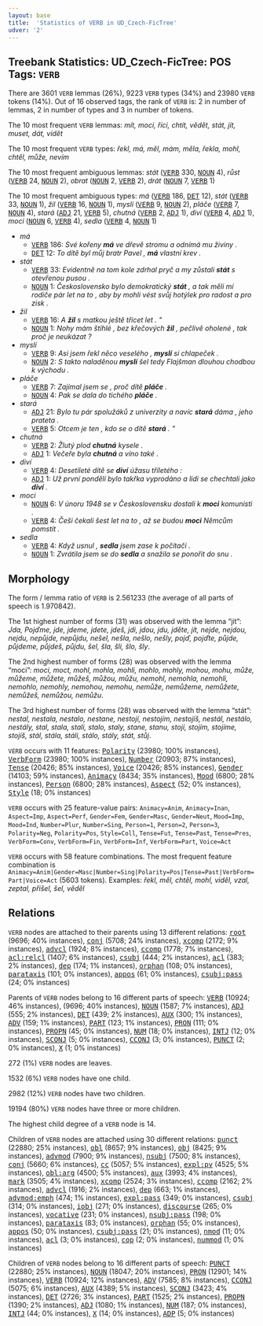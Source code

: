 ```yaml
---
layout: base
title:  'Statistics of VERB in UD_Czech-FicTree'
udver: '2'
---
```


## Treebank Statistics: UD_Czech-FicTree: POS Tags: `VERB`

There are 3601 `VERB` lemmas (26%), 9223 `VERB` types (34%) and 23980 `VERB` tokens (14%).
Out of 16 observed tags, the rank of `VERB` is: 2 in number of lemmas, 2 in number of types and 3 in number of tokens.

The 10 most frequent `VERB` lemmas: <em>mít, moci, říci, chtít, vědět, stát, jít, muset, dát, vidět</em>

The 10 most frequent `VERB` types:  <em>řekl, má, měl, mám, měla, řekla, mohl, chtěl, může, nevím</em>

The 10 most frequent ambiguous lemmas: <em>stát</em> (<tt><a href="cs_fictree-pos-VERB.html">VERB</a></tt> 330, <tt><a href="cs_fictree-pos-NOUN.html">NOUN</a></tt> 4), <em>růst</em> (<tt><a href="cs_fictree-pos-VERB.html">VERB</a></tt> 24, <tt><a href="cs_fictree-pos-NOUN.html">NOUN</a></tt> 2), <em>obrat</em> (<tt><a href="cs_fictree-pos-NOUN.html">NOUN</a></tt> 2, <tt><a href="cs_fictree-pos-VERB.html">VERB</a></tt> 2), <em>drát</em> (<tt><a href="cs_fictree-pos-NOUN.html">NOUN</a></tt> 7, <tt><a href="cs_fictree-pos-VERB.html">VERB</a></tt> 1)

The 10 most frequent ambiguous types:  <em>má</em> (<tt><a href="cs_fictree-pos-VERB.html">VERB</a></tt> 186, <tt><a href="cs_fictree-pos-DET.html">DET</a></tt> 12), <em>stát</em> (<tt><a href="cs_fictree-pos-VERB.html">VERB</a></tt> 33, <tt><a href="cs_fictree-pos-NOUN.html">NOUN</a></tt> 1), <em>žil</em> (<tt><a href="cs_fictree-pos-VERB.html">VERB</a></tt> 16, <tt><a href="cs_fictree-pos-NOUN.html">NOUN</a></tt> 1), <em>myslí</em> (<tt><a href="cs_fictree-pos-VERB.html">VERB</a></tt> 9, <tt><a href="cs_fictree-pos-NOUN.html">NOUN</a></tt> 2), <em>pláče</em> (<tt><a href="cs_fictree-pos-VERB.html">VERB</a></tt> 7, <tt><a href="cs_fictree-pos-NOUN.html">NOUN</a></tt> 4), <em>stará</em> (<tt><a href="cs_fictree-pos-ADJ.html">ADJ</a></tt> 21, <tt><a href="cs_fictree-pos-VERB.html">VERB</a></tt> 5), <em>chutná</em> (<tt><a href="cs_fictree-pos-VERB.html">VERB</a></tt> 2, <tt><a href="cs_fictree-pos-ADJ.html">ADJ</a></tt> 1), <em>diví</em> (<tt><a href="cs_fictree-pos-VERB.html">VERB</a></tt> 4, <tt><a href="cs_fictree-pos-ADJ.html">ADJ</a></tt> 1), <em>moci</em> (<tt><a href="cs_fictree-pos-NOUN.html">NOUN</a></tt> 6, <tt><a href="cs_fictree-pos-VERB.html">VERB</a></tt> 4), <em>sedla</em> (<tt><a href="cs_fictree-pos-VERB.html">VERB</a></tt> 4, <tt><a href="cs_fictree-pos-NOUN.html">NOUN</a></tt> 1)


* <em>má</em>
  * <tt><a href="cs_fictree-pos-VERB.html">VERB</a></tt> 186: <em>Své kořeny <b>má</b> ve dřevě stromu a odnímá mu živiny .</em>
  * <tt><a href="cs_fictree-pos-DET.html">DET</a></tt> 12: <em>To dítě byl můj bratr Pavel , <b>má</b> vlastní krev .</em>
* <em>stát</em>
  * <tt><a href="cs_fictree-pos-VERB.html">VERB</a></tt> 33: <em>Evidentně na tom kole zdrhal pryč a my zůstali <b>stát</b> s otevřenou pusou .</em>
  * <tt><a href="cs_fictree-pos-NOUN.html">NOUN</a></tt> 1: <em>Československo bylo demokratický <b>stát</b> , a tak měli mí rodiče pár let na to , aby by mohli vést svůj hotýlek pro radost a pro zisk .</em>
* <em>žil</em>
  * <tt><a href="cs_fictree-pos-VERB.html">VERB</a></tt> 16: <em>A <b>žil</b> s matkou ještě třicet let . "</em>
  * <tt><a href="cs_fictree-pos-NOUN.html">NOUN</a></tt> 1: <em>Nohy mám štíhlé , bez křečových <b>žil</b> , pečlivě oholené , tak proč je neukázat ?</em>
* <em>myslí</em>
  * <tt><a href="cs_fictree-pos-VERB.html">VERB</a></tt> 9: <em>Asi jsem řekl něco veselého , <b>myslí</b> si chlapeček .</em>
  * <tt><a href="cs_fictree-pos-NOUN.html">NOUN</a></tt> 2: <em>S takto naladěnou <b>myslí</b> šel tedy Flajšman dlouhou chodbou k východu .</em>
* <em>pláče</em>
  * <tt><a href="cs_fictree-pos-VERB.html">VERB</a></tt> 7: <em>Zajímal jsem se , proč dítě <b>pláče</b> .</em>
  * <tt><a href="cs_fictree-pos-NOUN.html">NOUN</a></tt> 4: <em>Pak se dala do tichého <b>pláče</b> .</em>
* <em>stará</em>
  * <tt><a href="cs_fictree-pos-ADJ.html">ADJ</a></tt> 21: <em>Bylo tu pár spolužáků z univerzity a navíc <b>stará</b> dáma , jeho prateta .</em>
  * <tt><a href="cs_fictree-pos-VERB.html">VERB</a></tt> 5: <em>Otcem je ten , kdo se o dítě <b>stará</b> . "</em>
* <em>chutná</em>
  * <tt><a href="cs_fictree-pos-VERB.html">VERB</a></tt> 2: <em>Žlutý plod <b>chutná</b> kysele .</em>
  * <tt><a href="cs_fictree-pos-ADJ.html">ADJ</a></tt> 1: <em>Večeře byla <b>chutná</b> a víno také .</em>
* <em>diví</em>
  * <tt><a href="cs_fictree-pos-VERB.html">VERB</a></tt> 4: <em>Desetileté dítě se <b>diví</b> úžasu tříletého :</em>
  * <tt><a href="cs_fictree-pos-ADJ.html">ADJ</a></tt> 1: <em>Už první pondělí bylo takřka vyprodáno a lidi se chechtali jako <b>diví</b> .</em>
* <em>moci</em>
  * <tt><a href="cs_fictree-pos-NOUN.html">NOUN</a></tt> 6: <em>V únoru 1948 se v Československu dostali k <b>moci</b> komunisti .</em>
  * <tt><a href="cs_fictree-pos-VERB.html">VERB</a></tt> 4: <em>Češi čekali šest let na to , až se budou <b>moci</b> Němcům pomstít .</em>
* <em>sedla</em>
  * <tt><a href="cs_fictree-pos-VERB.html">VERB</a></tt> 4: <em>Když usnul , <b>sedla</b> jsem zase k počítači .</em>
  * <tt><a href="cs_fictree-pos-NOUN.html">NOUN</a></tt> 1: <em>Zvrátila jsem se do <b>sedla</b> a snažila se ponořit do snu .</em>

## Morphology

The form / lemma ratio of `VERB` is 2.561233 (the average of all parts of speech is 1.970842).

The 1st highest number of forms (31) was observed with the lemma “jít”: <em>Jda, Pojďme, jde, jdeme, jdete, jdeš, jdi, jdou, jdu, jděte, jít, nejde, nejdou, nejdu, nepůjde, nepůjdu, nešel, nešla, nešlo, nešly, pojď, pojďte, půjde, půjdeme, půjdeš, půjdu, šel, šla, šli, šlo, šly</em>.

The 2nd highest number of forms (28) was observed with the lemma “moci”: <em>moci, moct, mohl, mohla, mohli, mohlo, mohly, mohou, mohu, může, můžeme, můžete, můžeš, můžou, můžu, nemohl, nemohla, nemohli, nemohlo, nemohly, nemohou, nemohu, nemůže, nemůžeme, nemůžete, nemůžeš, nemůžou, nemůžu</em>.

The 3rd highest number of forms (28) was observed with the lemma “stát”: <em>nestal, nestala, nestalo, nestane, nestojí, nestojím, nestojíš, nestál, nestálo, nestály, stal, stala, stali, stalo, staly, stane, stanu, stojí, stojím, stojíme, stojíš, stál, stála, stáli, stálo, stály, stát, stůj</em>.

`VERB` occurs with 11 features: <tt><a href="cs_fictree-feat-Polarity.html">Polarity</a></tt> (23980; 100% instances), <tt><a href="cs_fictree-feat-VerbForm.html">VerbForm</a></tt> (23980; 100% instances), <tt><a href="cs_fictree-feat-Number.html">Number</a></tt> (20903; 87% instances), <tt><a href="cs_fictree-feat-Tense.html">Tense</a></tt> (20426; 85% instances), <tt><a href="cs_fictree-feat-Voice.html">Voice</a></tt> (20426; 85% instances), <tt><a href="cs_fictree-feat-Gender.html">Gender</a></tt> (14103; 59% instances), <tt><a href="cs_fictree-feat-Animacy.html">Animacy</a></tt> (8434; 35% instances), <tt><a href="cs_fictree-feat-Mood.html">Mood</a></tt> (6800; 28% instances), <tt><a href="cs_fictree-feat-Person.html">Person</a></tt> (6800; 28% instances), <tt><a href="cs_fictree-feat-Aspect.html">Aspect</a></tt> (52; 0% instances), <tt><a href="cs_fictree-feat-Style.html">Style</a></tt> (18; 0% instances)

`VERB` occurs with 25 feature-value pairs: `Animacy=Anim`, `Animacy=Inan`, `Aspect=Imp`, `Aspect=Perf`, `Gender=Fem`, `Gender=Masc`, `Gender=Neut`, `Mood=Imp`, `Mood=Ind`, `Number=Plur`, `Number=Sing`, `Person=1`, `Person=2`, `Person=3`, `Polarity=Neg`, `Polarity=Pos`, `Style=Coll`, `Tense=Fut`, `Tense=Past`, `Tense=Pres`, `VerbForm=Conv`, `VerbForm=Fin`, `VerbForm=Inf`, `VerbForm=Part`, `Voice=Act`

`VERB` occurs with 58 feature combinations.
The most frequent feature combination is `Animacy=Anim|Gender=Masc|Number=Sing|Polarity=Pos|Tense=Past|VerbForm=Part|Voice=Act` (5603 tokens).
Examples: <em>řekl, měl, chtěl, mohl, viděl, vzal, zeptal, přišel, šel, věděl</em>


## Relations

`VERB` nodes are attached to their parents using 13 different relations: <tt><a href="cs_fictree-dep-root.html">root</a></tt> (9696; 40% instances), <tt><a href="cs_fictree-dep-conj.html">conj</a></tt> (5708; 24% instances), <tt><a href="cs_fictree-dep-xcomp.html">xcomp</a></tt> (2172; 9% instances), <tt><a href="cs_fictree-dep-advcl.html">advcl</a></tt> (1924; 8% instances), <tt><a href="cs_fictree-dep-ccomp.html">ccomp</a></tt> (1778; 7% instances), <tt><a href="cs_fictree-dep-acl-relcl.html">acl:relcl</a></tt> (1407; 6% instances), <tt><a href="cs_fictree-dep-csubj.html">csubj</a></tt> (444; 2% instances), <tt><a href="cs_fictree-dep-acl.html">acl</a></tt> (383; 2% instances), <tt><a href="cs_fictree-dep-dep.html">dep</a></tt> (174; 1% instances), <tt><a href="cs_fictree-dep-orphan.html">orphan</a></tt> (108; 0% instances), <tt><a href="cs_fictree-dep-parataxis.html">parataxis</a></tt> (101; 0% instances), <tt><a href="cs_fictree-dep-appos.html">appos</a></tt> (61; 0% instances), <tt><a href="cs_fictree-dep-csubj-pass.html">csubj:pass</a></tt> (24; 0% instances)

Parents of `VERB` nodes belong to 16 different parts of speech: <tt><a href="cs_fictree-pos-VERB.html">VERB</a></tt> (10924; 46% instances),  (9696; 40% instances), <tt><a href="cs_fictree-pos-NOUN.html">NOUN</a></tt> (1587; 7% instances), <tt><a href="cs_fictree-pos-ADJ.html">ADJ</a></tt> (555; 2% instances), <tt><a href="cs_fictree-pos-DET.html">DET</a></tt> (439; 2% instances), <tt><a href="cs_fictree-pos-AUX.html">AUX</a></tt> (300; 1% instances), <tt><a href="cs_fictree-pos-ADV.html">ADV</a></tt> (159; 1% instances), <tt><a href="cs_fictree-pos-PART.html">PART</a></tt> (123; 1% instances), <tt><a href="cs_fictree-pos-PRON.html">PRON</a></tt> (111; 0% instances), <tt><a href="cs_fictree-pos-PROPN.html">PROPN</a></tt> (45; 0% instances), <tt><a href="cs_fictree-pos-NUM.html">NUM</a></tt> (18; 0% instances), <tt><a href="cs_fictree-pos-INTJ.html">INTJ</a></tt> (12; 0% instances), <tt><a href="cs_fictree-pos-SCONJ.html">SCONJ</a></tt> (5; 0% instances), <tt><a href="cs_fictree-pos-CCONJ.html">CCONJ</a></tt> (3; 0% instances), <tt><a href="cs_fictree-pos-PUNCT.html">PUNCT</a></tt> (2; 0% instances), <tt><a href="cs_fictree-pos-X.html">X</a></tt> (1; 0% instances)

272 (1%) `VERB` nodes are leaves.

1532 (6%) `VERB` nodes have one child.

2982 (12%) `VERB` nodes have two children.

19194 (80%) `VERB` nodes have three or more children.

The highest child degree of a `VERB` node is 14.

Children of `VERB` nodes are attached using 30 different relations: <tt><a href="cs_fictree-dep-punct.html">punct</a></tt> (22880; 25% instances), <tt><a href="cs_fictree-dep-obl.html">obl</a></tt> (8657; 9% instances), <tt><a href="cs_fictree-dep-obj.html">obj</a></tt> (8425; 9% instances), <tt><a href="cs_fictree-dep-advmod.html">advmod</a></tt> (7900; 9% instances), <tt><a href="cs_fictree-dep-nsubj.html">nsubj</a></tt> (7500; 8% instances), <tt><a href="cs_fictree-dep-conj.html">conj</a></tt> (5660; 6% instances), <tt><a href="cs_fictree-dep-cc.html">cc</a></tt> (5057; 5% instances), <tt><a href="cs_fictree-dep-expl-pv.html">expl:pv</a></tt> (4525; 5% instances), <tt><a href="cs_fictree-dep-obl-arg.html">obl:arg</a></tt> (4500; 5% instances), <tt><a href="cs_fictree-dep-aux.html">aux</a></tt> (3993; 4% instances), <tt><a href="cs_fictree-dep-mark.html">mark</a></tt> (3505; 4% instances), <tt><a href="cs_fictree-dep-xcomp.html">xcomp</a></tt> (2524; 3% instances), <tt><a href="cs_fictree-dep-ccomp.html">ccomp</a></tt> (2162; 2% instances), <tt><a href="cs_fictree-dep-advcl.html">advcl</a></tt> (1916; 2% instances), <tt><a href="cs_fictree-dep-dep.html">dep</a></tt> (663; 1% instances), <tt><a href="cs_fictree-dep-advmod-emph.html">advmod:emph</a></tt> (474; 1% instances), <tt><a href="cs_fictree-dep-expl-pass.html">expl:pass</a></tt> (349; 0% instances), <tt><a href="cs_fictree-dep-csubj.html">csubj</a></tt> (314; 0% instances), <tt><a href="cs_fictree-dep-iobj.html">iobj</a></tt> (271; 0% instances), <tt><a href="cs_fictree-dep-discourse.html">discourse</a></tt> (265; 0% instances), <tt><a href="cs_fictree-dep-vocative.html">vocative</a></tt> (231; 0% instances), <tt><a href="cs_fictree-dep-nsubj-pass.html">nsubj:pass</a></tt> (198; 0% instances), <tt><a href="cs_fictree-dep-parataxis.html">parataxis</a></tt> (83; 0% instances), <tt><a href="cs_fictree-dep-orphan.html">orphan</a></tt> (55; 0% instances), <tt><a href="cs_fictree-dep-appos.html">appos</a></tt> (50; 0% instances), <tt><a href="cs_fictree-dep-csubj-pass.html">csubj:pass</a></tt> (21; 0% instances), <tt><a href="cs_fictree-dep-nmod.html">nmod</a></tt> (11; 0% instances), <tt><a href="cs_fictree-dep-acl.html">acl</a></tt> (3; 0% instances), <tt><a href="cs_fictree-dep-cop.html">cop</a></tt> (2; 0% instances), <tt><a href="cs_fictree-dep-nummod.html">nummod</a></tt> (1; 0% instances)

Children of `VERB` nodes belong to 16 different parts of speech: <tt><a href="cs_fictree-pos-PUNCT.html">PUNCT</a></tt> (22880; 25% instances), <tt><a href="cs_fictree-pos-NOUN.html">NOUN</a></tt> (18047; 20% instances), <tt><a href="cs_fictree-pos-PRON.html">PRON</a></tt> (12901; 14% instances), <tt><a href="cs_fictree-pos-VERB.html">VERB</a></tt> (10924; 12% instances), <tt><a href="cs_fictree-pos-ADV.html">ADV</a></tt> (7585; 8% instances), <tt><a href="cs_fictree-pos-CCONJ.html">CCONJ</a></tt> (5075; 6% instances), <tt><a href="cs_fictree-pos-AUX.html">AUX</a></tt> (4389; 5% instances), <tt><a href="cs_fictree-pos-SCONJ.html">SCONJ</a></tt> (3423; 4% instances), <tt><a href="cs_fictree-pos-DET.html">DET</a></tt> (2726; 3% instances), <tt><a href="cs_fictree-pos-PART.html">PART</a></tt> (1525; 2% instances), <tt><a href="cs_fictree-pos-PROPN.html">PROPN</a></tt> (1390; 2% instances), <tt><a href="cs_fictree-pos-ADJ.html">ADJ</a></tt> (1080; 1% instances), <tt><a href="cs_fictree-pos-NUM.html">NUM</a></tt> (187; 0% instances), <tt><a href="cs_fictree-pos-INTJ.html">INTJ</a></tt> (44; 0% instances), <tt><a href="cs_fictree-pos-X.html">X</a></tt> (14; 0% instances), <tt><a href="cs_fictree-pos-ADP.html">ADP</a></tt> (5; 0% instances)

